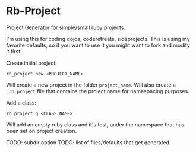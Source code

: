Rb-Project
==========

Project Generator for simple/small ruby projects.

I'm using this for coding dojos, coderetreats, sideprojects.
This is using my favorite defaults, so if you want to use it you might want to fork and modify it first.

Create initial project:

    rb_project new <PROJECT_NAME>

Will create a new project in the folder `project_name`.
Will also create a `.rb_project` file that contains the project name for namespacing purposes.

Add a class:

    rb_project g <CLASS_NAME>

Will add an empty ruby class and it's test, under the namespace that has been set on project creation.


TODO: subdir option
TODO: list of files/defaults that get generated.
